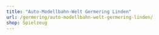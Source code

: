 ```yaml
---
title: "Auto-Modellbahn-Welt Germering Linden"
url: /germering/auto-modellbahn-welt-germering-linden/
shop: Spielzeug
---
```

